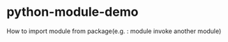 python-module-demo
==================

How to import module from package(e.g. : module invoke another module)
